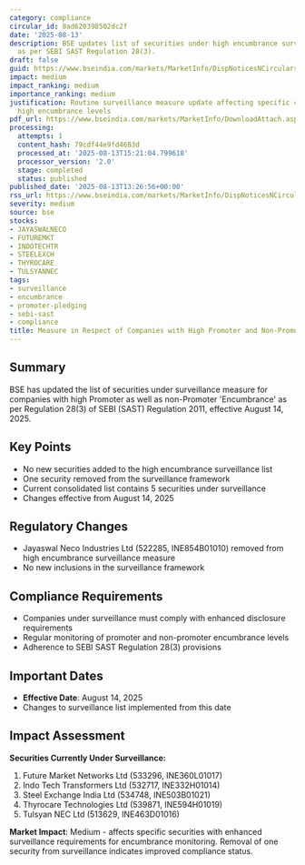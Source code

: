 ```yaml
---
category: compliance
circular_id: 8ad620398502dc2f
date: '2025-08-13'
description: BSE updates list of securities under high encumbrance surveillance measure
  as per SEBI SAST Regulation 28(3).
draft: false
guid: https://www.bseindia.com/markets/MarketInfo/DispNoticesNCirculars.aspx?Noticeid={062F73EC-517E-4A77-A971-70385DFD8E54}&noticeno=20250813-59&dt=08/13/2025&icount=59&totcount=65&flag=0
impact: medium
impact_ranking: medium
importance_ranking: medium
justification: Routine surveillance measure update affecting specific companies with
  high encumbrance levels
pdf_url: https://www.bseindia.com/markets/MarketInfo/DownloadAttach.aspx?id=20250813-59&attachedId=f7e9f07d-e1f2-413e-a2c8-30b23738aea0
processing:
  attempts: 1
  content_hash: 79cdf44e9fd4683d
  processed_at: '2025-08-13T15:21:04.799618'
  processor_version: '2.0'
  stage: completed
  status: published
published_date: '2025-08-13T13:26:56+00:00'
rss_url: https://www.bseindia.com/markets/MarketInfo/DispNoticesNCirculars.aspx?Noticeid={062F73EC-517E-4A77-A971-70385DFD8E54}&noticeno=20250813-59&dt=08/13/2025&icount=59&totcount=65&flag=0
severity: medium
source: bse
stocks:
- JAYASWALNECO
- FUTUREMKT
- INDOTECHTR
- STEELEXCH
- THYROCARE
- TULSYANNEC
tags:
- surveillance
- encumbrance
- promoter-pledging
- sebi-sast
- compliance
title: Measure in Respect of Companies with High Promoter and Non-Promoter Encumbrance
---
```


## Summary

BSE has updated the list of securities under surveillance measure for companies with high Promoter as well as non-Promoter 'Encumbrance' as per Regulation 28(3) of SEBI (SAST) Regulation 2011, effective August 14, 2025.

## Key Points

- No new securities added to the high encumbrance surveillance list
- One security removed from the surveillance framework
- Current consolidated list contains 5 securities under surveillance
- Changes effective from August 14, 2025

## Regulatory Changes

- Jayaswal Neco Industries Ltd (522285, INE854B01010) removed from high encumbrance surveillance measure
- No new inclusions in the surveillance framework

## Compliance Requirements

- Companies under surveillance must comply with enhanced disclosure requirements
- Regular monitoring of promoter and non-promoter encumbrance levels
- Adherence to SEBI SAST Regulation 28(3) provisions

## Important Dates

- **Effective Date**: August 14, 2025
- Changes to surveillance list implemented from this date

## Impact Assessment

**Securities Currently Under Surveillance:**
1. Future Market Networks Ltd (533296, INE360L01017)
2. Indo Tech Transformers Ltd (532717, INE332H01014) 
3. Steel Exchange India Ltd (534748, INE503B01021)
4. Thyrocare Technologies Ltd (539871, INE594H01019)
5. Tulsyan NEC Ltd (513629, INE463D01016)

**Market Impact**: Medium - affects specific securities with enhanced surveillance requirements for encumbrance monitoring. Removal of one security from surveillance indicates improved compliance status.